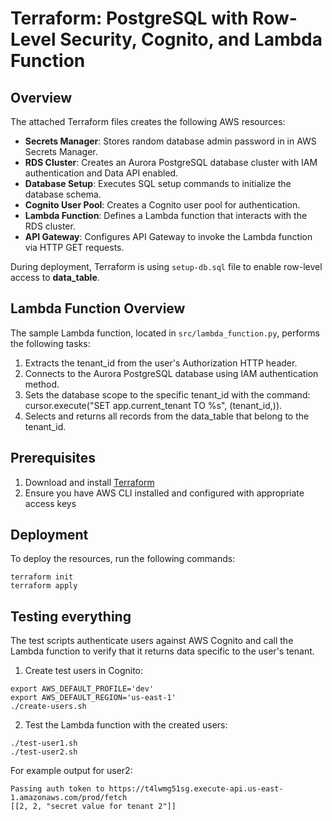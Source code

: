 # Terraform: PostgreSQL with Row-Level Security, Cognito, and Lambda Function

## Overview

The attached Terraform files creates the following AWS resources:

- **Secrets Manager**: Stores random database admin password in in AWS Secrets Manager.
- **RDS Cluster**: Creates an Aurora PostgreSQL database cluster with IAM authentication and Data API enabled.
- **Database Setup**: Executes SQL setup commands to initialize the database schema.
- **Cognito User Pool**: Creates a Cognito user pool for authentication.
- **Lambda Function**: Defines a Lambda function that interacts with the RDS cluster.
- **API Gateway**: Configures API Gateway to invoke the Lambda function via HTTP GET requests.

During deployment, Terraform is using ``setup-db.sql`` file to enable row-level access to **data_table**.

## Lambda Function Overview

The sample Lambda function, located in ``src/lambda_function.py``, performs the following tasks:
1. Extracts the tenant_id from the user's Authorization HTTP header.
2. Connects to the Aurora PostgreSQL database using IAM authentication method.
3. Sets the database scope to the specific tenant_id with the command: cursor.execute("SET app.current_tenant TO %s", (tenant_id,)).
4. Selects and returns all records from the data_table that belong to the tenant_id.

## Prerequisites

1. Download and install [Terraform](https://developer.hashicorp.com/terraform/install)
2. Ensure you have AWS CLI installed and configured with appropriate access keys

## Deployment
To deploy the resources, run the following commands:
```
terraform init
terraform apply
```

## Testing everything
The test scripts authenticate users against AWS Cognito and call the Lambda function to verify that it returns data specific to the user's tenant.

1. Create test users in Cognito:
```
export AWS_DEFAULT_PROFILE='dev'
export AWS_DEFAULT_REGION='us-east-1'
./create-users.sh
```

2. Test the Lambda function with the created users:
```
./test-user1.sh
./test-user2.sh
```

For example output for user2:
```
Passing auth token to https://t4lwmg51sg.execute-api.us-east-1.amazonaws.com/prod/fetch
[[2, 2, "secret value for tenant 2"]]
```
